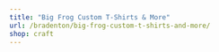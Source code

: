 ```yaml
---
title: "Big Frog Custom T-Shirts & More"
url: /bradenton/big-frog-custom-t-shirts-and-more/
shop: craft
---
```

